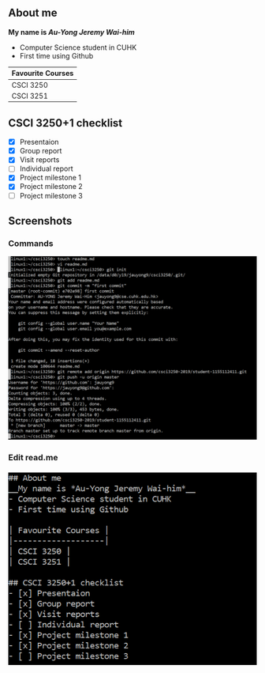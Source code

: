 ## About me
__My name is *Au-Yong Jeremy Wai-him*__
- Computer Science student in CUHK
- First time using Github

| Favourite Courses |
|-------------------|
| CSCI 3250 |
| CSCI 3251 |

## CSCI 3250+1 checklist
- [x] Presentaion
- [x] Group report
- [x] Visit reports
- [ ] Individual report
- [x] Project milestone 1
- [x] Project milestone 2
- [ ] Project milestone 3

## Screenshots
### Commands
![Image](https://github.com/csci3250-2019/student-1155112411/blob/master/1.png)
### Edit read.me
![Image](https://github.com/csci3250-2019/student-1155112411/blob/master/2.png)
